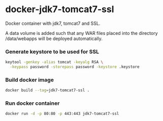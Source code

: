 # docker-jdk7-tomcat7-ssl
Docker container with jdk7, tomcat7 and SSL.

A data volume is added such that any WAR files placed into the directory /data/webapps will be deployed automatically.

### Generate keystore to be used for SSL
```sh
keytool -genkey -alias tomcat -keyalg RSA \
  -keypass password -storepass password -keystore .keystore
```

### Build docker image
```sh
docker build --tag=jdk7-tomcat7-ssl .
```

### Run docker container
```sh
docker run -d -p 80:80 -p 443:443 jdk7-tomcat7-ssl
```
